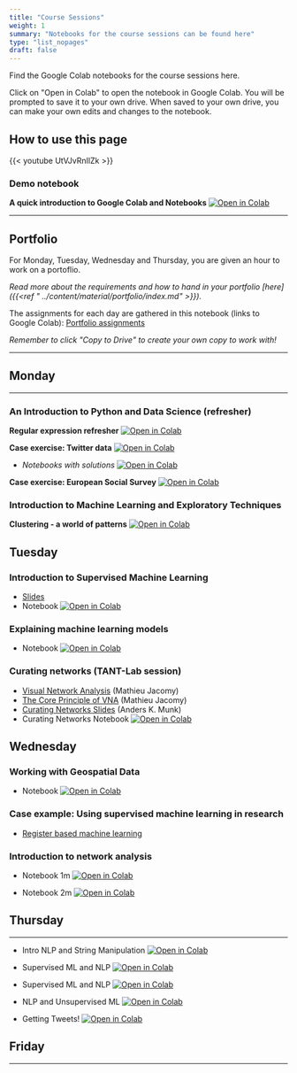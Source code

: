 ```yaml
---
title: "Course Sessions"
weight: 1
summary: "Notebooks for the course sessions can be found here"
type: "list_nopages"
draft: false
---
```


Find the Google Colab notebooks for the course sessions here.

Click on "Open in Colab" to open the notebook in Google Colab. You will be prompted to save it to your own drive. When saved to your own drive, you can make your own edits and changes to the notebook.

## How to use this page
{{< youtube UtVJvRnIlZk >}}

### Demo notebook

**A quick introduction to Google Colab and Notebooks** [![Open in Colab](https://colab.research.google.com/assets/colab-badge.svg)](https://colab.research.google.com/github/CALDISS-AAU/sdsphd20/blob/master/notebooks/check-ins/sdsphd20_colab-demo.ipynb#&offline=true&sandboxMode=true)

---
## Portfolio

For Monday, Tuesday, Wednesday and Thursday, you are given an hour to work on a portoflio.

*Read more about the requirements and how to hand in your portfolio [here]({{<ref " ../content/material/portfolio/index.md" >}}).*

The assignments for each day are gathered in this notebook (links to Google Colab): [Portfolio assignments](https://colab.research.google.com/github/CALDISS-AAU/sdsphd21/blob/master/notebooks/portfolio/sdsphd21_portfolio-assignments.ipynb#&offline=true&sandboxMode=true)

*Remember to click "Copy to Drive" to create your own copy to work with!*

---


## Monday

---
### An Introduction to Python and Data Science (refresher)

**Regular expression refresher** [![Open in Colab](https://colab.research.google.com/assets/colab-badge.svg)](https://colab.research.google.com/github/CALDISS-AAU/sdsphd21/blob/master/notebooks/regex.ipynb#&offline=true&sandboxMode=true)

**Case exercise: Twitter data** [![Open in Colab](https://colab.research.google.com/assets/colab-badge.svg)](https://colab.research.google.com/github/CALDISS-AAU/sdsphd21/blob/master/notebooks/twitter_exc.ipynb#&offline=true&sandboxMode=true)

  - *Notebooks with solutions* [![Open in Colab](https://colab.research.google.com/assets/colab-badge.svg)](https://colab.research.google.com/github/CALDISS-AAU/sdsphd21/blob/master/notebooks/twitter_data.ipynb#&offline=true&sandboxMode=true) 

**Case exercise: European Social Survey** [![Open in Colab](https://colab.research.google.com/assets/colab-badge.svg)](https://colab.research.google.com/github/CALDISS-AAU/sdsphd21/blob/master/notebooks/ess.ipynb#&offline=true&sandboxMode=true)

### Introduction to Machine Learning and Exploratory Techniques

**Clustering - a world of patterns** [![Open in Colab](https://colab.research.google.com/assets/colab-badge.svg)](https://colab.research.google.com/github/CALDISS-AAU/sdsphd21/blob/master/notebooks/clustering2021.ipynb#&offline=true&sandboxMode=true)


## Tuesday

### Introduction to Supervised Machine Learning 

* [Slides](https://caldiss-aau.github.io/sdsphd21/slides/SML_introduction_theory.html)
* Notebook [![Open in Colab](https://colab.research.google.com/assets/colab-badge.svg)](https://colab.research.google.com/github/CALDISS-AAU/sdsphd21/blob/master/notebooks/sdsphd2021_SML_application_py.ipynb#&offline=true&sandboxMode=true)

### Explaining machine learning models 

* Notebook [![Open in Colab](https://colab.research.google.com/assets/colab-badge.svg)](https://colab.research.google.com/github/CALDISS-AAU/sdsphd21/blob/master/notebooks/sdsphd2021_Explainable_ML.ipynb#&offline=true&sandboxMode=true)

### Curating networks (TANT-Lab session)

* [Visual Network Analysis](https://raw.githubusercontent.com/CALDISS-AAU/sdsphd21/master/slides/MJ_Overview%20of%20VNA.pdf) (Mathieu Jacomy)
* [The Core Principle of VNA](https://raw.githubusercontent.com/CALDISS-AAU/sdsphd21/master/slides/MJ_The%20core%20principle%20of%20VNA.pdf) (Mathieu Jacomy)
* [Curating Networks Slides](https://docs.google.com/presentation/d/1McJbva4fpjZj_9hNcHnD4vR7QUpWVOurwDQzUoqN7ms/edit#slide=id.g8ed6107cda_0_174) (Anders K. Munk)
* Curating Networks Notebook [![Open in Colab](https://colab.research.google.com/assets/colab-badge.svg)](https://colab.research.google.com/github/CALDISS-AAU/sdsphd21/blob/master/notebooks/CuratingNetworks.ipynb#&offline=true&sandboxMode=true)

## Wednesday

### Working with Geospatial Data

* Notebook [![Open in Colab](https://colab.research.google.com/assets/colab-badge.svg)](https://colab.research.google.com/github/CALDISS-AAU/sdsphd21/blob/master/notebooks/spatial_stuff.ipynb#&offline=true&sandboxMode=true)

### Case example: Using supervised machine learning in research

* [Register based machine learning](https://raw.githubusercontent.com/CALDISS-AAU/sdsphd21/master/slides/RLL_register-based-machine-learning.pdf)

### Introduction to network analysis

* Notebook 1m [![Open in Colab](https://colab.research.google.com/assets/colab-badge.svg)](https://colab.research.google.com/github/CALDISS-AAU/sdsphd21/blob/master/notebooks/sdsphd2021_intro_networks.ipynb#&offline=true&sandboxMode=true)

* Notebook 2m [![Open in Colab](https://colab.research.google.com/assets/colab-badge.svg)](https://colab.research.google.com/github/CALDISS-AAU/sdsphd21/blob/master/notebooks/sdsphd2021_intro_networks_2m.ipynb#&offline=true&sandboxMode=true)

## Thursday
---
* Intro NLP and String Manipulation [![Open in Colab](https://colab.research.google.com/assets/colab-badge.svg)](https://colab.research.google.com/github/CALDISS-AAU/sdsphd21/blob/master/notebooks/Intro_NLP_CALDISSPHD21.ipynb)

* Supervised ML and NLP [![Open in Colab](https://colab.research.google.com/assets/colab-badge.svg)](https://colab.research.google.com/github/CALDISS-AAU/sdsphd21/blob/master/notebooks/Intro_to_nlp_and_supervised_tasks.ipynb)

* Supervised ML and NLP [![Open in Colab](https://colab.research.google.com/assets/colab-badge.svg)](https://colab.research.google.com/github/CALDISS-AAU/sdsphd21/blob/master/notebooks/Intro_to_nlp_and_supervised_tasks.ipynb)

* NLP and Unsupervised ML [![Open in Colab](https://colab.research.google.com/assets/colab-badge.svg)](https://colab.research.google.com/github/CALDISS-AAU/sdsphd21/blob/master/notebooks/Unsupervised_ML_and_NLP_caldissNLP.ipynb)

* Getting Tweets! [![Open in Colab](https://colab.research.google.com/assets/colab-badge.svg)](https://colab.research.google.com/github/CALDISS-AAU/sdsphd21/blob/master/notebooks/Twint_Demo_2021.ipynb
)

## Friday
---

